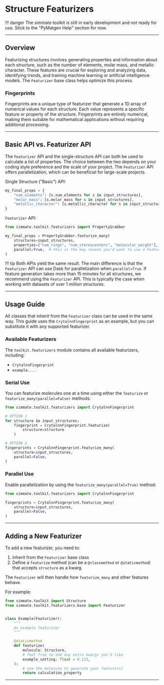 # Structure Featurizers

!!! danger
    The simmate toolkit is still in early development and not ready for use. Stick to the "PyMatgen Help" section for now.

--------------------------------------------------------------------------------

## Overview

Featurizing structures involves generating properties and information about each structure, such as the number of elements, molar mass, and metallic character. These features are crucial for exploring and analyzing data, identifying trends, and training machine learning or artificial intelligence models. The `Featurizer` base class helps optimize this process.

### Fingerprints

Fingerprints are a unique type of featurizer that generate a 1D array of numerical values for each structure. Each value represents a specific feature or property of the structure. Fingerprints are entirely numerical, making them suitable for mathematical applications without requiring additional processing.

--------------------------------------------------------------------------------

## Basic API vs. Featurizer API

The `Featurizer` API and the single-structure API can both be used to calculate a list of properties. The choice between the two depends on your coding style preference and the scale of your project. The `Featurizer` API offers parallelization, which can be beneficial for large-scale projects.

Single Structure ("Basic") API:
``` python
my_final_props = {
    "num_elements": [s.num_elements for s in input_structures],
    "molar_mass": [s.molar_mass for s in input_structures],
    "metallic_character": [s.metallic_character for s in input_structures],
}
```

`Featurizer` API:
``` python
from simmate.toolkit.featurizers import PropertyGrabber

my_final_props = PropertyGrabber.featurize_many(
    structures=input_structures,
    properties=["num_rings", "num_stereocenters", "molecular_weight"],
    parallel=True,  # this is the key reason you'd want to use a Featurizer class!
)
```

!!! tip
    Both APIs yield the same result. The main difference is that the `Featurizer` API can use Dask for parallelization when `parallel=True`. If feature generation takes more than 15 minutes for all structures, we recommend using the `Featurizer` API. This is typically the case when working with datasets of over 1 million structures.

--------------------------------------------------------------------------------

## Usage Guide

All classes that inherit from the `Featurizer` class can be used in the same way. This guide uses the `CrytalnnFingerprint` as an example, but you can substitute it with any supported featurizer.

### Available Featurizers

The `toolkit.featurizers` module contains all available featurizers, including:

- `CrytalnnFingerprint`
- `example....`

### Serial Use

You can featurize molecules one at a time using either the `featurize` or `featurize_many(parallel=False)` methods:

``` python
from simmate.toolkit.featurizers import CrytalnnFingerprint

# OPTION 1
for structure in input_structures:
    fingerprint = CrytalnnFingerprint.featurize(
        structure=structure
    )

# OPTION 2
fingerprints = CrytalnnFingerprint.featurize_many(
    structure=input_structures,
    parallel=False,
)
```

### Parallel Use

Enable parallelization by using the `featurize_many(parallel=True)` method:

``` python
from simmate.toolkit.featurizers import CrytalnnFingerprint

fingerprints = CrytalnnFingerprint.featurize_many(
    structure=input_structures,
    parallel=False,
)
```

--------------------------------------------------------------------------------

## Adding a New Featurizer

To add a new featurizer, you need to:

1. Inherit from the `Featurizer` base class
2. Define a `featurize` method (can be a `@classmethod` or `@staticmethod`) that accepts `structure` as a kwarg.

The `Featurizer` will then handle how `featurize_many` and other features behave.

For example:

``` python
from simmate.toolkit import Structure
from simmate.toolkit.featurizers.base import Featurizer


class Example(Featurizer):
    """
    An example featurizer
    """

    @staticmethod
    def featurize(
        molecule: Structure,
        # feel free to add any extra kwargs you'd like
        example_setting: float = 0.123,
    ):
        # use the molecule to generate your feature(s)
        return calculation_property
```

--------------------------------------------------------------------------------